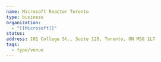 ```yaml
---
name: Microsoft Reactor Toronto
type: business
organization:
  - "[[Microsoft]]"
status:
address: 101 College St., Suite 120, Toronto, ON M5G 1L7
tags:
  - type/venue
---
```

